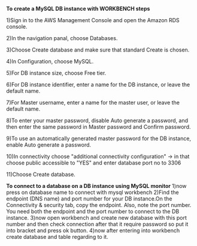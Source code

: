 
****To create a MySQL DB instance with WORKBENCH steps****

 1)Sign in to the AWS Management Console and open the Amazon RDS console.

 2)In the navigation panal, choose Databases.

 3)Choose Create database and make sure that standard Create is chosen.
 
 4)In Configuration, choose MySQL.

 5)For DB instance size, choose Free tier.

 6)For DB instance identifier, enter a name for the DB instance, or leave the default name.

 7)For Master username, enter a name for the master user, or leave the default name.
 
 8)To enter your master password, disable Auto generate a password, and then enter the same password in Master password and Confirm password.
 
 9)To use an automatically generated master password for the DB instance, enable Auto generate a password.

 10)In connectivity choose "additional connectivity configuration" -> in that choose public accessible to "YES" and enter database port no to 3306

 11)Choose Create database. 


 
 ****To connect to a database on a DB instance using MySQL monitor****
 1)now press on database name to connect with mysql workbench
 2)Find the endpoint (DNS name) and port number for your DB instance.On the Connectivity & security tab, copy the endpoint.
  Also, note the port number. You need both the endpoint and the port number to connect to the DB instance.
 3)now open workbench and create new database with this port number and then check connection after that it require password 
 so put it into bracket and press ok button.
 4)now after entering into workbench create database and table regarding to it.
